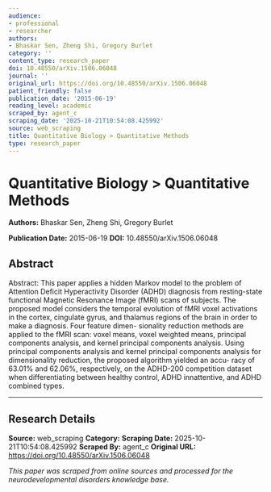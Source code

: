 ```yaml
---
audience:
- professional
- researcher
authors:
- Bhaskar Sen, Zheng Shi, Gregory Burlet
category: ''
content_type: research_paper
doi: 10.48550/arXiv.1506.06048
journal: ''
original_url: https://doi.org/10.48550/arXiv.1506.06048
patient_friendly: false
publication_date: '2015-06-19'
reading_level: academic
scraped_by: agent_c
scraping_date: '2025-10-21T10:54:08.425992'
source: web_scraping
title: Quantitative Biology > Quantitative Methods
type: research_paper
---
```

# Quantitative Biology > Quantitative Methods

**Authors:** Bhaskar Sen, Zheng Shi, Gregory Burlet

**Publication Date:** 2015-06-19
**DOI:** 10.48550/arXiv.1506.06048

## Abstract

Abstract:
This paper applies a hidden Markov model to the problem of Attention Deficit Hyperactivity Disorder (ADHD) diagnosis from resting-state functional Magnetic Resonance Image (fMRI) scans of subjects. The proposed model considers the temporal evolution of fMRI voxel activations in the cortex, cingulate gyrus, and thalamus regions of the brain in order to make a diagnosis. Four feature dimen- sionality reduction methods are applied to the fMRI scan: voxel means, voxel weighted means, principal components analysis, and kernel principal components analysis. Using principal components analysis and kernel principal components analysis for dimensionality reduction, the proposed algorithm yielded an accu- racy of 63.01% and 62.06%, respectively, on the ADHD-200 competition dataset when differentiating between healthy control, ADHD innattentive, and ADHD combined types.

---

## Research Details

**Source:** web_scraping
**Category:** 
**Scraping Date:** 2025-10-21T10:54:08.425992
**Scraped By:** agent_c
**Original URL:** https://doi.org/10.48550/arXiv.1506.06048

*This paper was scraped from online sources and processed for the neurodevelopmental disorders knowledge base.*